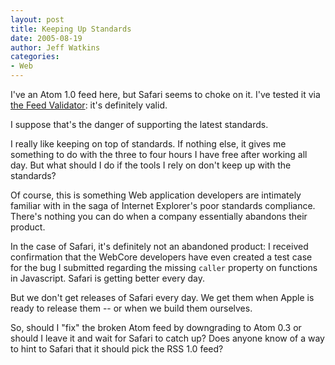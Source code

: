 ```yaml
---
layout: post
title: Keeping Up Standards
date: 2005-08-19
author: Jeff Watkins
categories:
- Web
---
```


I've an Atom 1.0 feed here, but Safari seems to choke on it. I've tested it via [the Feed Validator](http://www.feedvalidator.org/check.cgi?url=http%3A%2F%2Fmetrocat.org%2Fnerd%2Fatom.xml): it's definitely valid.

I suppose that's the danger of supporting the latest standards.


I really like keeping on top of standards. If nothing else, it gives me something to do with the three to four hours I have free after working all day. But what should I do if the tools I rely on don't keep up with the standards?

Of course, this is something Web application developers are intimately familiar with in the saga of Internet Explorer's poor standards compliance. There's nothing you can do when a company essentially abandons their product.

In the case of Safari, it's definitely not an abandoned product: I received confirmation that the WebCore developers have even created a test case for the bug I submitted regarding the missing `caller` property on functions in Javascript. Safari is getting better every day.

But we don't get releases of Safari every day. We get them when Apple is ready to release them -- or when we build them ourselves.

So, should I "fix" the broken Atom feed by downgrading to Atom 0.3 or should I leave it and wait for Safari to catch up? Does anyone know of a way to hint to Safari that it should pick the RSS 1.0 feed?